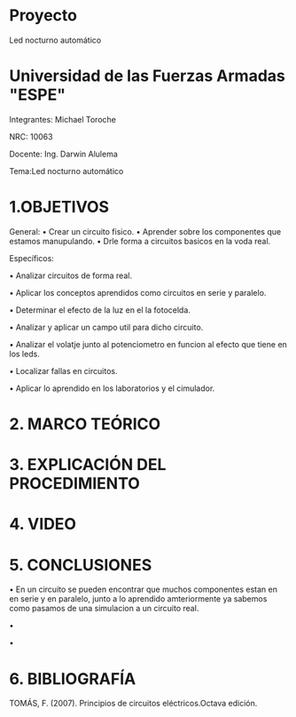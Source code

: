 # Proyecto
Led nocturno automático
# Universidad de las Fuerzas Armadas "ESPE"

Integrantes:
Michael Toroche

NRC: 10063

Docente: Ing. Darwin Alulema

Tema:Led nocturno automático

# 1.OBJETIVOS
General:
• Crear un circuito fisico. 
• Aprender sobre los componentes que estamos manupulando. 
• Drle forma a circuitos basicos en la voda real.

Específicos:

• Analizar circuitos de forma real.

• Aplicar los conceptos aprendidos como circuitos en serie y paralelo.

• Determinar el efecto de la luz en el la fotocelda.

• Analizar y aplicar un campo util para dicho circuito.

• Analizar el volatje junto al potenciometro en funcion al efecto que tiene en los leds.

• Localizar fallas en circuitos.

• Aplicar lo aprendido en los laboratorios y el cimulador.

# 2. MARCO TEÓRICO

# 3. EXPLICACIÓN DEL PROCEDIMIENTO

# 4. VIDEO

# 5. CONCLUSIONES
• En un circuito se pueden encontrar que muchos componentes estan en en serie y en paralelo, junto a lo aprendido amteriormente ya sabemos como pasamos de una simulacion a un circuito real.

• 

• 

# 6. BIBLIOGRAFÍA
TOMÁS, F. (2007). Principios de circuitos eléctricos.Octava edición.
